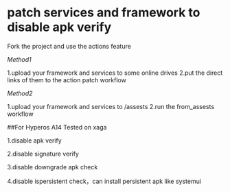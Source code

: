 # patch services and framework to disable apk verify


Fork the project and use the actions feature

*Method1*

1.upload your framework and services to some online drives 
2.put the direct links of them to the action patch workflow

*Method2*

1.upload your framework and services to /assests
2.run the from_assests workflow


##For Hyperos A14
Tested on xaga

1.disable apk verify

2.disable signature verify

3.disable downgrade apk check

4.disable ispersistent check，can install persistent apk like systemui
